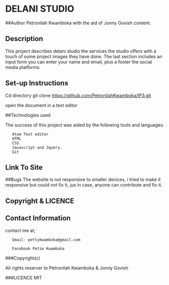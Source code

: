 # DELANI STUDIO

##Author
Petronilah Kwamboka with the aid of Jonny Govish content.


## Description
  This project describes delani studio the services the studio offers with a touch of some project images they have done.
  The last section includes an input form you can enter your name and email, plus a footer the social media platforms.


## Set-up Instructions

Cd directory
git clone https://github.com/PetronilahKwamboka/IP3.git

open the  document in a text editor

##Technologies used

The success of this project was aided by the following tools and languages:

       Atom Text editor
       HTML
       CSS
       Javascript and Jquery.
       Git

## Link To Site


##Bugs
 The website is not responsive to smaller devices, i tried to make it responsive but could not fix it, jus in case, anyone can contribute  and fix it.


## Copyright & LICENCE

## Contact Information

 contact me at;

       Gmail- pettykwamboka@gmail.com

       Facebook Petie Kwamboka



###Copyright(c)

All rights reserver to Petronilah Kwamboka & Jonny Govish

###LICENCE
   MIT
